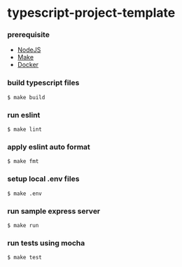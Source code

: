 # typescript-project-template

### prerequisite
- [NodeJS](https://nodejs.org/en/download/)
- [Make](https://www.gnu.org/software/make/)
- [Docker](https://docs.docker.com/engine/install/)

### build typescript files
    $ make build

### run eslint
    $ make lint

### apply eslint auto format
    $ make fmt

### setup local .env files
    $ make .env

### run sample express server
    $ make run

### run tests using mocha
    $ make test
